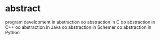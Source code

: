 abstract
========

program development in abstraction
oo abstraction in C
oo abstraction in C++
oo abstraction in Java
oo abstraction in Schemer
oo abstraction in Python

